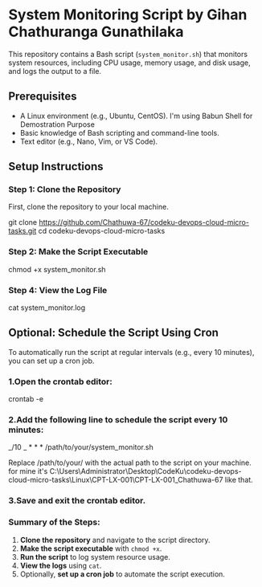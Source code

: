 # System Monitoring Script by Gihan Chathuranga Gunathilaka

This repository contains a Bash script (`system_monitor.sh`) that monitors system resources, including CPU usage, memory usage, and disk usage, and logs the output to a file.

## Prerequisites

- A Linux environment (e.g., Ubuntu, CentOS). I'm using Babun Shell for Demostration Purpose
- Basic knowledge of Bash scripting and command-line tools.
- Text editor (e.g., Nano, Vim, or VS Code).

## Setup Instructions

### Step 1: Clone the Repository

First, clone the repository to your local machine.

git clone https://github.com/Chathuwa-67/codeku-devops-cloud-micro-tasks.git
cd codeku-devops-cloud-micro-tasks

### Step 2: Make the Script Executable

chmod +x system_monitor.sh

### Step 4: View the Log File

cat system_monitor.log

## Optional: Schedule the Script Using Cron

To automatically run the script at regular intervals (e.g., every 10 minutes), you can set up a cron job.

### 1.Open the crontab editor:

crontab -e

### 2.Add the following line to schedule the script every 10 minutes:

_/10 _ \* \* \* /path/to/your/system_monitor.sh

Replace /path/to/your/ with the actual path to the script on your machine.
for mine it's C:\Users\Administrator\Desktop\CodeKu\codeku-devops-cloud-micro-tasks\Linux\CPT-LX-001\CPT-LX-001_Chathuwa-67 like that.

### 3.Save and exit the crontab editor.

### Summary of the Steps:

1. **Clone the repository** and navigate to the script directory.
2. **Make the script executable** with `chmod +x`.
3. **Run the script** to log system resource usage.
4. **View the logs** using `cat`.
5. Optionally, **set up a cron job** to automate the script execution.
